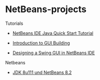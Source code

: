 # NetBeans-projects

Tutorials 

* [NetBeans IDE Java Quick Start Tutorial](https://netbeans.org/kb/docs/java/quickstart.html)

* [Introduction to GUI Building](https://netbeans.org/kb/docs/java/gui-functionality.html)

* [Designing a Swing GUI in NetBeans IDE](https://netbeans.org/kb/docs/java/quickstart-gui.html)


Netbeans

* [JDK 8u111 und NetBeans 8.2](https://www.oracle.com/technetwork/java/javase/downloads/jdk-netbeans-jsp-3413139-esa.html)
